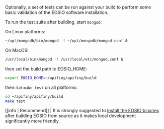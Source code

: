 
Optionally, a set of tests can be run against your build to perform some basic validation of the EOSIO software installation.

To run the test suite after building, start `mongod`:

On Linux platforms:
```sh
~/opt/mongodb/bin/mongod -f ~/opt/mongodb/mongod.conf &
```

On MacOS:
```sh
/usr/local/bin/mongod -f /usr/local/etc/mongod.conf &
```

then set the build path to EOSIO_HOME:
```sh
export EOSIO_HOME=~/apifiny/apifiny/build
```

then run `make test` on all platforms:

```sh
cd ~/apifiny/apifiny/build
make test
```

[[info | Recommend]]
| It is strongly suggested to [Install the EOSIO binaries](03_install-apifiny-binaries.md) after building EOSIO from source as it makes local development significantly more friendly.
